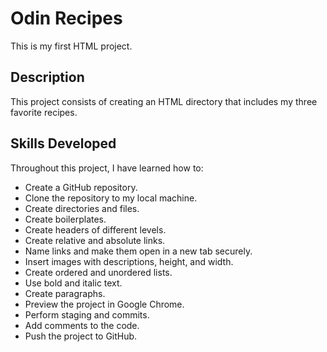 # Odin Recipes
This is my first HTML project.

## Description
This project consists of creating an HTML directory that includes my three favorite recipes.

## Skills Developed
Throughout this project, I have learned how to:

- Create a GitHub repository.
- Clone the repository to my local machine.
- Create directories and files.
- Create boilerplates.
- Create headers of different levels.
- Create relative and absolute links.
- Name links and make them open in a new tab securely.
- Insert images with descriptions, height, and width.
- Create ordered and unordered lists.
- Use bold and italic text.
- Create paragraphs.
- Preview the project in Google Chrome.
- Perform staging and commits.
- Add comments to the code.
- Push the project to GitHub.